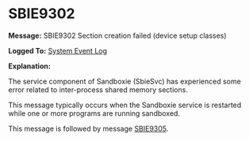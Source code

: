 # SBIE9302

**Message:** SBIE9302 Section creation failed (device setup classes)

**Logged To:** [System Event Log](SystemEventLog.md)

**Explanation:**

The service component of Sandboxie (SbieSvc) has experienced some error related to inter-process shared memory sections.

This message typically occurs when the Sandboxie service is restarted while one or more programs are running sandboxed.

This message is followed by message [SBIE9305](SBIE9305.md).

